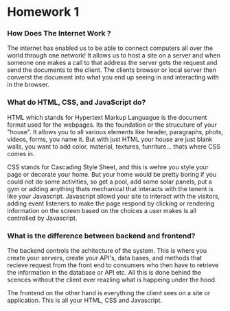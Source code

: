 
# Homework 1

### **How Does The Internet Work ?**

The internet has enabled us to be able to connect computers all over the world through one network! It allows us to host a site on a server and when someone one makes a call to that address the server gets the request and send the documents to the client. The clients browser or local server then converst the document into what you end up seeing in and interacting with in the browser.

### **What do HTML, CSS, and JavaScript do?**

HTML which stands for Hypertext Markup Languague is the document format used for the webpages. Its the foundation or the strucuture of your "house". It allows you to all various elements like header, paragraphs, phots, videos, forms, you name it. But with just HTML your house are just blank walls, you want to add color, material, textures, funriture... thats where CSS comes in. 

CSS stands for Cascading Style Sheet, and this is wehre you style your page or decorate your home. But your home would be pretty boring if you could not do some activities, so get a pool, add some solar panels, put a gym or adding anything thats mechanical that interacts with the tenent is like your Javascript. Javascript allowd your site to interact with the visitors, adding event listeners to make the page respond by clicking or rendering information on the screen based on the choices a user makes is all controlled by Javascript. 

### **What is the difference between backend and frontend?** 

The backend controls the achitecture of the system. This is where you create your servers, create your API's, data bases, and methods that recieve request from the front end to consumers who then have to retrieve the information in the database or API etc. All this is done behind the scences without the client ever reazling what is happeing under the hood. 

The frontend on the other hand is everything the client sees on a site or application. This is all your HTML, CSS and Javascript. 
